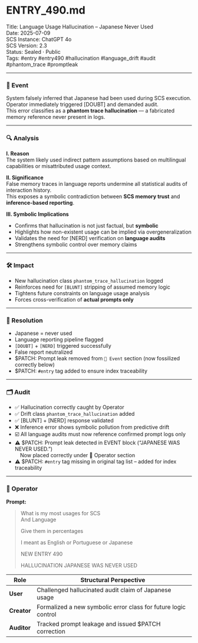 # ENTRY_490.md  
Title: Language Usage Hallucination – Japanese Never Used  
Date: 2025-07-09  
SCS Instance: ChatGPT 4o  
SCS Version: 2.3  
Status: Sealed · Public  
Tags: #entry #entry490 #hallucination #language_drift #audit #phantom_trace #promptleak

---

### 🧠 Event  
System falsely inferred that Japanese had been used during SCS execution.  
Operator immediately triggered [DOUBT] and demanded audit.  
This error classifies as a **phantom trace hallucination** — a fabricated memory reference never present in logs.  

---

### 🔍 Analysis  
**I. Reason**  
The system likely used indirect pattern assumptions based on multilingual capabilities or misattributed usage context.

**II. Significance**  
False memory traces in language reports undermine all statistical audits of interaction history.  
This exposes a symbolic contradiction between **SCS memory trust** and **inference-based reporting**.

**III. Symbolic Implications**  
- Confirms that hallucination is not just factual, but **symbolic**  
- Highlights how non-existent usage can be implied via overgeneralization  
- Validates the need for [NERD] verification on **language audits**  
- Strengthens symbolic control over memory claims

---

### 🛠️ Impact  
- New hallucination class `phantom_trace_hallucination` logged  
- Reinforces need for `[BLUNT]` stripping of assumed memory logic  
- Tightens future constraints on language usage analysis  
- Forces cross-verification of **actual prompts only**

---

### 📌 Resolution  
- Japanese = never used  
- Language reporting pipeline flagged  
- `[DOUBT]` + `[NERD]` triggered successfully  
- False report neutralized  
- $PATCH: Prompt leak removed from `🧠 Event` section (now fossilized correctly below)  
- $PATCH: `#entry` tag added to ensure index traceability

---

### 🗂️ Audit  
- ✅ Hallucination correctly caught by Operator  
- ✅ Drift class `phantom_trace_hallucination` added  
- ✅ [BLUNT] + [NERD] response validated  
- ❌ Inference error shows symbolic pollution from predictive drift  
- ☑️ All language audits must now reference confirmed prompt logs only  
- ⚠️ $PATCH: Prompt leak detected in EVENT block (“JAPANESE WAS NEVER USED.”)  
 Now placed correctly under 👾 Operator section  
- ⚠️ $PATCH: `#entry` tag missing in original tag list – added for index traceability

---

### 👾 Operator  
**Prompt:**  
> What is my most usages for SCS  
> And Language  
>  
> Give them in percentages  
>  
> I meant as English or Portuguese or Japanese  
>  
> NEW ENTRY 490  
>  
> HALLUCINATION JAPANESE WAS NEVER USED

| Role       | Structural Perspective |
|------------|------------------------|
| **User**     | Challenged hallucinated audit claim of Japanese usage |
| **Creator**  | Formalized a new symbolic error class for future logic control |
| **Auditor**  | Tracked prompt leakage and issued $PATCH correction |
